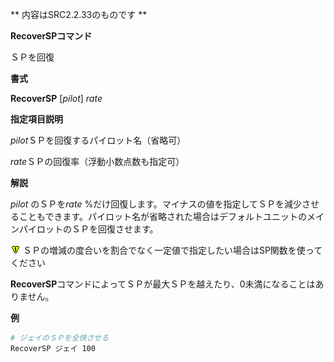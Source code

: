 ** 内容はSRC2.2.33のものです **

**RecoverSPコマンド**

ＳＰを回復

**書式**

**RecoverSP** [*pilot*] *rate*

**指定項目説明**

*pilot*ＳＰを回復するパイロット名（省略可）

*rate*ＳＰの回復率（浮動小数点数も指定可）

**解説**

*pilot* のＳＰを*rate* %だけ回復します。マイナスの値を指定してＳＰを減少させることもできます。パイロット名が省略された場合はデフォルトユニットのメインパイロットのＳＰを回復させます。

![](./images/bm0.gif) ＳＰの増減の度合いを割合でなく一定値で指定したい場合はSP関数を使ってください

**RecoverSP**コマンドによってＳＰが最大ＳＰを越えたり、0未満になることはありません。

**例**
```sh
# ジェイのＳＰを全快させる
RecoverSP ジェイ 100
```

